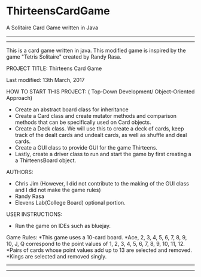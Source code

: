 # ThirteensCardGame
A Solitaire Card Game written in Java

------------------------------------------------------------------------
------------------------------------------------------------------------

This is a card game written in java. 
This modified game is inspired by the game "Tetris Solitaire" created by Randy Rasa. 


PROJECT TITLE: Thirteens Card Game 

Last modified: 13th March, 2017

HOW TO START THIS PROJECT: ( Top-Down Development/ Object-Oriented Approach) 
* Create an abstract board class for inheritance
* Create a Card class and create mutator methods and comparison methods 
that can be specifically used on Card objects.
* Create a Deck class. We will use this to create a deck of cards, keep track of the
dealt cards and undealt cards, as well as shuffle and deal cards.
* Create a GUI class to provide GUI for the game Thirteens. 
* Lastly, create a driver class to run and start the game by first creating a a ThirteensBoard object. 
       

AUTHORS: 
* Chris Jim (However, I did not contribute to the making of the GUI class and I did not make the game rules) 
* Randy Rasa
* Elevens Lab(College Board) optional portion. 
 

USER INSTRUCTIONS:
* Run the game on IDEs such as bluejay.

Game Rules:
 *This game uses a 10-card board. 
 *Ace, 2, 3, 4, 5, 6, 7, 8, 9, 10, J, Q correspond to the point values of 
  1, 2, 3, 4, 5, 6, 7, 8, 9, 10, 11, 12.
 *Pairs of cards whose point values add up to 13 are selected and removed.
 *Kings are selected and removed singly. 


------------------------------------------------------------------------
------------------------------------------------------------------------
